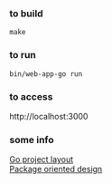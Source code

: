 ### to build
`make`

### to run
`bin/web-app-go run`

### to access
http://localhost:3000

### some info
[Go project layout](https://github.com/golang-standards/project-layout)   
[Package oriented design](https://www.ardanlabs.com/blog/2017/02/package-oriented-design.html)

